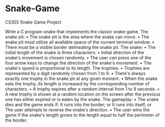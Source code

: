 # Snake-Game
CS355 Snake Game Project

Write a C program snake that implements the classic snake game.
The snake pit:
•	The snake pit is the area where the snake can move.
•	The snake pit must utilize all available space of the current terminal window.
•	There must be a visible border delineating the snake pit.
The snake:
•	The initial length of the snake is three characters.
•	Initial direction of the snake's movement is chosen randomly.
•	The user can press one of the four arrow keys to change the direction of the snake's movement.
•	The snake's speed is proportional to its length.
The trophies:
•	Trophies are represented by a digit randomly chosen from 1 to 9.
•	There's always exactly one trophy in the snake pit at any given moment.
•	When the snake eats the trophy, its length is increased by the corresponding number of characters.
•	A trophy expires after a random interval from 1 to 9 seconds.
•	A new trophy is shown at a random location on the screen after the previous one has either expired or is eaten by the snake.
The gameplay:
•	The snake dies and the game ends if:
It runs into the border; or
It runs into itself; or
The user attempts to reverse the snake's direction.
•	The user wins the game if the snake's length grows to the length equal to half the perimeter of the border.

